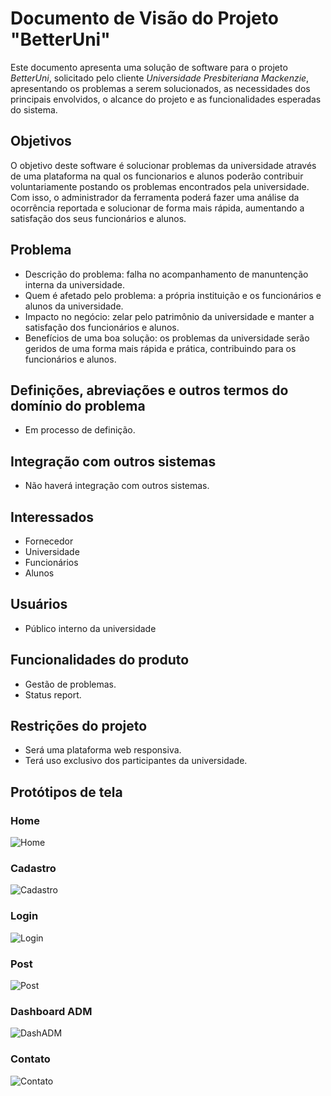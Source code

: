 # Documento de Visão do Projeto "BetterUni"

Este documento apresenta uma solução de software para o projeto *BetterUni*, solicitado pelo cliente *Universidade Presbiteriana Mackenzie*, apresentando os problemas a serem solucionados, as necessidades dos principais envolvidos, o alcance do projeto e as funcionalidades esperadas do sistema.

## Objetivos

O objetivo deste software é solucionar problemas da universidade através de uma plataforma na qual os funcionarios e alunos poderão contribuir voluntariamente postando os problemas encontrados pela universidade. Com isso, o administrador da ferramenta poderá fazer uma análise da ocorrência reportada e solucionar de forma mais rápida, aumentando a satisfação dos seus funcionários e alunos.

## Problema

* Descrição do problema: falha no acompanhamento de manuntenção interna da universidade.
* Quem é afetado pelo problema: a própria instituição e os funcionários e alunos da universidade.
* Impacto no negócio: zelar pelo patrimônio da universidade e manter a satisfação dos funcionários e alunos.  
* Benefícios de uma boa solução: os problemas da universidade serão geridos de uma forma mais rápida e prática, contribuindo para os funcionários e alunos.

## Definições, abreviações e outros termos do domínio do problema

* Em processo de definição.

## Integração com outros sistemas

* Não haverá integração com outros sistemas.
 
## Interessados

* Fornecedor
* Universidade
* Funcionários
* Alunos

## Usuários

* Público interno da universidade

## Funcionalidades do produto

* Gestão de problemas.
* Status report.

## Restrições do projeto

* Será uma plataforma web responsiva.
* Terá uso exclusivo dos participantes da universidade.

## Protótipos de tela

### Home

![Home](https://github.com/leofsl/ppads-projeto-05K/blob/master/docs/1-visao/Home.PNG)

### Cadastro

![Cadastro](https://github.com/leofsl/ppads-projeto-05K/blob/master/docs/1-visao/Cadastro.PNG)

### Login

![Login](https://github.com/leofsl/ppads-projeto-05K/blob/master/docs/1-visao/Login.PNG)

### Post

![Post](https://github.com/leofsl/ppads-projeto-05K/blob/master/docs/1-visao/Post.png)

### Dashboard ADM

![DashADM](https://github.com/leofsl/ppads-projeto-05K/blob/master/docs/1-visao/Dashboard%20ADM.png)

### Contato

![Contato](https://github.com/leofsl/ppads-projeto-05K/blob/master/docs/1-visao/Contato.png)
